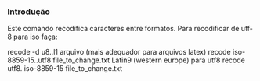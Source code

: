 ### Introdução
Este comando recodifica caracteres entre formatos. Para recodificar de utf-8 para iso faça:

recode -d u8..l1 arquivo   (mais adequador para arquivos latex)
recode iso-8859-15..utf8 file_to_change.txt	Latin9 (western europe) para utf8
recode utf8..iso-8859-15 file_to_change.txt


